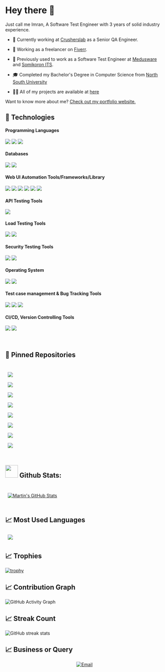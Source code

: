 # Hey there 👋

 Just call me Imran, A Software Test Engineer with 3 years of solid industry experience.

- 🔭 Currently working at [Crusherslab](https://crusherslab.tech/) as a Senior QA Engineer.

- 🔭 Working as a freelancer on [Fiverr](https://www.fiverr.com/munyeem).

- 🔭 Previously used to work as a Software Test Engineer at [Medusware](https://mediusware.com/) and [Somikoron ITS](http://www.somikoronits.com/).

- 🎓 Completed my Bachelor's Degree in Computer Science from [North South University](http://www.northsouth.edu/)

- 👨‍💻 All of my projects are available at [here](https://github.com/imranalmunyeem?tab=repositories)

Want to know more about me? [Check out my portfolio website.](https://www.imranalmunyeem.me/)

## 💼 Technologies
#### Programming Languages
![](https://img.shields.io/badge/Code-JavaScript-informational?style=flat&logo=Java&logoColor=white&color=4AB197)
![](https://img.shields.io/badge/Code-Python-informational?style=flat&logo=Python&logoColor=white&color=4AB197)
![](https://img.shields.io/badge/Code-Java-informational?style=flat&logo=Java&logoColor=white&color=4AB197)

#### Databases
![](https://img.shields.io/badge/Code-MYSQL-informational?style=flat&logo=MYSQL&logoColor=white&color=4AB197)
![](https://img.shields.io/badge/Code-postgresql-informational?style=flat&logo=postgresql&logoColor=white&color=4AB197)
<br>

#### Web UI Automation Tools/Frameworks/Library
![](https://img.shields.io/badge/Test-Cypress-informational?style=flat&logo=Cypress&logoColor=white&color=4AB197)
![](https://img.shields.io/badge/Test-Mocha-informational?style=flat&logo=Mocha&logoColor=white&color=4AB197)
![](https://img.shields.io/badge/Test-Chai-informational?style=flat&logo=Chai&logoColor=white&color=4AB197)
![](https://img.shields.io/badge/Test-Selenium-informational?style=flat&logo=Selenium&logoColor=white&color=4AB197)
![](https://img.shields.io/badge/Test-TestNG-informational?style=flat&logo=TestNG&logoColor=white&color=4AB197) 
![](https://img.shields.io/badge/Test-Cucumber-informational?style=flat&logo=Cucumber&logoColor=white&color=4AB197) 
<br>

#### API Testing Tools
![](https://img.shields.io/badge/Tools-Postman-informational?style=flat&logo=Postman&logoColor=white&color=4AB197)

#### Load Testing Tools
![](https://img.shields.io/badge/Tools-JMeter-informational?style=flat&logo=JMeter&logoColor=white&color=4AB197)
![](https://img.shields.io/badge/Tools-BlazeMeter-informational?style=flat&logo=BlazeMeter&logoColor=white&color=4AB197)

#### Security Testing Tools
![](https://img.shields.io/badge/Tools-OwaspZap-informational?style=flat&logo=OwaspZap&logoColor=white&color=4AB197)
![](https://img.shields.io/badge/Tools-BurpSuite-informational?style=flat&logo=BurpSuite&logoColor=white&color=4AB197)

#### Operating System
![](https://img.shields.io/badge/Tools-Windows-informational?style=flat&logo=Windows&logoColor=white&color=4AB197)
![](https://img.shields.io/badge/Tools-KaliLinux-informational?style=flat&logo=KaliLinux&logoColor=white&color=4AB197)

#### Test case management & Bug Tracking Tools
![](https://img.shields.io/badge/Tools-Jira-informational?style=flat&logo=Jira-Software&logoColor=white&color=4AB197)
![](https://img.shields.io/badge/Tools-Trello-informational?style=flat&logo=Trello&logoColor=white&color=4AB197)
![](https://img.shields.io/badge/Tools-MSExcel-informational?style=flat&logo=MSExcel&logoColor=white&color=4AB197) 

#### CI/CD, Version Controlling Tools
![](https://img.shields.io/badge/Tools-Jenkins-informational?style=flat&logo=jenkins&logoColor=white&color=4AB197)
![](https://img.shields.io/badge/Tools-GitHub-informational?style=flat&logo=GitHub&logoColor=white&color=4AB197)
</details>

<br>

## 📌 Pinned Repositories
<br>
<a href="https://github.com/imranalmunyeem/Nopcommerce-Ecommerce-Automation">
  <img align="center" style="margin:0.5rem" src="https://github-readme-stats.vercel.app/api/pin/?username=imranalmunyeem&repo=Nopcommerce-Ecommerce-Automation&title_color=ffffff&text_color=c9cacc&icon_color=4AB197&bg_color=1A2B34" />
</a>
</a>

<br>

<a href="https://github.com/imranalmunyeem/Selenium-Java-Hybrid-Framework-From-Scratch">
  <img align="center" style="margin:0.5rem" src="https://github-readme-stats.vercel.app/api/pin/?username=imranalmunyeem&repo=Selenium-Java-Hybrid-Framework-From-Scratch&title_color=ffffff&text_color=c9cacc&icon_color=4AB197&bg_color=1A2B34" />
</a>

<br>

<a href="https://github.com/imranalmunyeem/ReqRes-Restful-APIs-Postman">
  <img align="center" style="margin:0.5rem" src="https://github-readme-stats.vercel.app/api/pin/?username=imranalmunyeem&repo=ReqRes-Restful-APIs-Postman&title_color=ffffff&text_color=c9cacc&icon_color=4AB197&bg_color=1A2B34" />
</a>

<br>

<a href="https://github.com/imranalmunyeem/Blazedemo-LoadTest-Jmeter-BlazeMeter">
  <img align="center" style="margin:0.5rem" src="https://github-readme-stats.vercel.app/api/pin/?username=imranalmunyeem&repo=Blazedemo-LoadTest-Jmeter-BlazeMeter&title_color=ffffff&text_color=c9cacc&icon_color=4AB197&bg_color=1A2B34" />
</a>

<br>

<a href="https://github.com/imranalmunyeem/bWapp-Pentest-Owasp-Zap">
  <img align="center" style="margin:0.5rem" src="https://github-readme-stats.vercel.app/api/pin/?username=imranalmunyeem&repo=bWapp-Pentest-Owasp-Zap&title_color=ffffff&text_color=c9cacc&icon_color=4AB197&bg_color=1A2B34" />
</a>

<br>

<a href="https://github.com/imranalmunyeem/Database-Testing-Classicmodels-MySQLWorkbench">
  <img align="center" style="margin:0.5rem" src="https://github-readme-stats.vercel.app/api/pin/?username=imranalmunyeem&repo=Database-Testing-Classicmodels-MySQLWorkbench&title_color=ffffff&text_color=c9cacc&icon_color=4AB197&bg_color=1A2B34" />
</a>

<br>

<a href="https://github.com/imranalmunyeem/Food-Panda-Selenium-IDE">
  <img align="center" style="margin:0.5rem" src="https://github-readme-stats.vercel.app/api/pin/?username=imranalmunyeem&repo=Food-Panda-Selenium-IDE&title_color=ffffff&text_color=c9cacc&icon_color=4AB197&bg_color=1A2B34" />
</a>

<br>

<a href="https://github.com/imranalmunyeem/Software-Website-Testing-Works">
  <img align="center" style="margin:0.5rem" src="https://github-readme-stats.vercel.app/api/pin/?username=imranalmunyeem&repo=Software-Website-Testing-Works&title_color=ffffff&text_color=c9cacc&icon_color=4AB197&bg_color=1A2B34" />
</a>

<br>
<br>


## <img src="https://media.giphy.com/media/ZCN6F3FAkwsyOGU2RS/giphy.gif" width="40"> **Github Stats:**


<br>

<a href="https://github.com/imranalmunyeem">
  <img align="center" style="margin:0.5rem" src="https://github-readme-stats.vercel.app/api?username=imranalmunyeem&show_icons=true&line_height=27&count_private=true&title_color=ffffff&text_color=c9cacc&icon_color=4AB097&bg_color=1A2B34" alt="Martin's GitHub Stats" />
</a>

<br>
<br>

## &#x1f4c8; Most Used Languages

<a href="https://github.com/imranalmunyeem">
  <img align="center" style="margin:0.5rem" src="https://github-readme-stats.vercel.app/api/top-langs/?username=imranalmunyeem&hide=html,css&title_color=ffffff&text_color=c9cacc&icon_color=4AB197&bg_color=1A2B34" />
</a>
<br>

## &#x1f4c8; Trophies

[![trophy](https://github-profile-trophy.vercel.app/?username=imranalmunyeem)](https://github.com/ryo-ma/github-profile-trophy)

## &#x1f4c8; Contribution Graph

![GitHub Activity Graph](https://activity-graph.herokuapp.com/graph?username=imranalmunyeem)  

## &#x1f4c8; Streak Count

![GitHub streak stats](https://github-readme-streak-stats.herokuapp.com/?user=imranalmunyeem)  


## &#x1f4c8; Business or Query

<p align="center">
<a href="mailto:ialmunyeem@gmail.com"><img alt="Email" src="https://img.shields.io/badge/Email-ialmunyeem@gmail.com-blue?style=flat-square&logo=gmail"></a>
</p>

<br/>



<br/>

<!--
<img src='https://random-memer.herokuapp.com/' title="Meme" alt="Please refresh the page if the meme doesn't show up.">
-->
